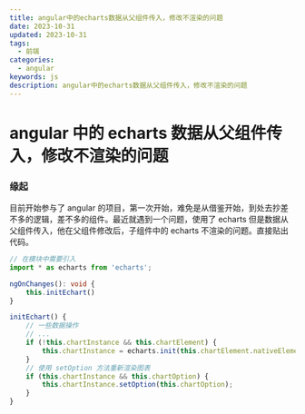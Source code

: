 ```yaml
---
title: angular中的echarts数据从父组件传入，修改不渲染的问题
date: 2023-10-31
updated: 2023-10-31
tags:
  - 前端
categories:
  - angular
keywords: js
description: angular中的echarts数据从父组件传入，修改不渲染的问题
---
```


# angular 中的 echarts 数据从父组件传入，修改不渲染的问题

### 缘起

目前开始参与了 angular 的项目，第一次开始，难免是从借鉴开始，到处去抄差不多的逻辑，差不多的组件。最近就遇到一个问题，使用了 echarts 但是数据从父组件传入，他在父组件修改后，子组件中的 echarts 不渲染的问题。直接贴出代码。

```ts
// 在模块中需要引入
import * as echarts from 'echarts';

ngOnChanges(): void {
    this.initEchart()
}

initEchart() {
    // 一些数据操作
    // ...
    if (!this.chartInstance && this.chartElement) {
        this.chartInstance = echarts.init(this.chartElement.nativeElement);
    }
    // 使用 setOption 方法重新渲染图表
    if (this.chartInstance && this.chartOption) {
        this.chartInstance.setOption(this.chartOption);
    }
}
```
